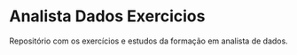 # Analista Dados Exercicios
Repositório com os exercícios e estudos da formação em analista de dados.
